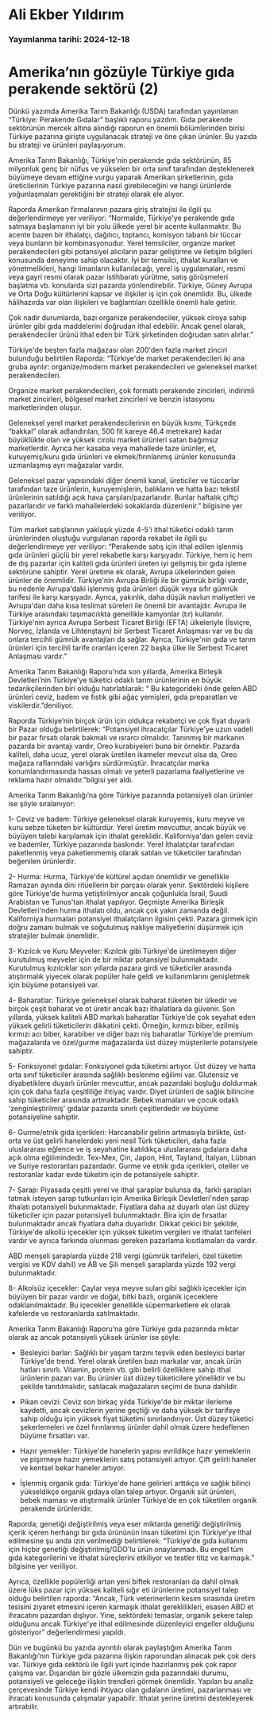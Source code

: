# Ali Ekber Yıldırım

### Yayımlanma tarihi: 2024-12-18

# Amerika’nın gözüyle Türkiye gıda perakende sektörü (2)

Dünkü yazımda Amerika Tarım Bakanlığı (USDA) tarafından yayınlanan “Türkiye: Perakende Gıdalar” başlıklı raporu yazdım. Gıda perakende sektörünün mercek altına alındığı raporun en önemli bölümlerinden birisi Türkiye pazarına girişte uygulanacak strateji ve öne çıkan ürünler. Bu yazıda bu strateji ve ürünleri paylaşıyorum.

Amerika Tarım Bakanlığı, Türkiye'nin perakende gıda sektörünün, 85 milyonluk genç bir nüfus ve yükselen bir orta sınıf tarafından desteklenerek büyümeye devam ettiğine vurgu yaparak Amerikan şirketlerinin, gıda üreticilerinin Türkiye pazarına nasıl girebileceğini ve hangi ürünlerde yoğunlaşmaları gerektiğini bir strateji olarak ele alıyor.

Raporda Amerikan firmalarının pazara giriş stratejisi ile ilgili şu değerlendirmeye yer veriliyor: “Normalde, Türkiye'ye perakende gıda satmaya başlamanın iyi bir yolu ülkede yerel bir acente kullanmaktır. Bu acente bazen bir ithalatçı, dağıtıcı, toptancı, komisyon tabanlı bir tüccar veya bunların bir kombinasyonudur. Yerel temsilciler, organize market perakendecileri gibi potansiyel alıcıların pazar geliştirme ve iletişim bilgileri konusunda deneyime sahip olacaktır. İyi bir temsilci, ithalat kuralları ve yönetmelikleri, hangi limanların kullanılacağı, yerel iş uygulamaları, resmi veya gayri resmi olarak pazar istihbaratı yürütme, satış görüşmeleri başlatma vb. konularda sizi pazarda yönlendirebilir. Türkiye, Güney Avrupa ve Orta Doğu kültürlerini kapsar ve ilişkiler iş için çok önemlidir. Bu, ülkede hâlihazırda var olan ilişkileri ve bağlantıları özellikle önemli hale getirir.

Çok nadir durumlarda, bazı organize perakendeciler, yüksek ciroya sahip ürünler gibi gıda maddelerini doğrudan ithal edebilir. Ancak genel olarak, perakendeciler ürünü ithal eden bir Türk şirketinden doğrudan satın alırlar.”

Türkiye'de beşten fazla mağazası olan 200'den fazla market zinciri bulunduğu belirtilen Raporda: “Türkiye'de market perakendecileri iki ana gruba ayrılır: organize/modern market perakendecileri ve geleneksel market perakendecileri.

Organize market perakendecileri, çok formatlı perakende zincirleri, indirimli market zincirleri, bölgesel market zincirleri ve benzin istasyonu marketlerinden oluşur.

Geleneksel yerel market perakendecilerinin en büyük kısmı, Türkçede “bakkal” olarak adlandırılan, 500 fit kareye 46.4 metrekare) kadar büyüklükte olan ve yüksek cirolu market ürünleri satan bağımsız marketlerdir. Ayrıca her kasaba veya mahallede taze ürünler, et, kuruyemiş/kuru gıda ürünleri ve ekmek/fırınlanmış ürünler konusunda uzmanlaşmış ayrı mağazalar vardır.

Geleneksel pazar yapısındaki diğer önemli kanal, üreticiler ve tüccarlar tarafından taze ürünlerin, kuruyemişlerin, balıkların ve hatta bazı tekstil ürünlerinin satıldığı açık hava çarşıları/pazarlarıdır. Bunlar haftalık çiftçi pazarlarıdır ve farklı mahallelerdeki sokaklarda düzenlenir.” bilgisine yer veriliyor.

Tüm market satışlarının yaklaşık yüzde 4-5'i ithal tüketici odaklı tarım ürünlerinden oluştuğu vurgulanan raporda rekabet ile ilgili şu değerlendirmeye yer veriliyor: “Perakende satış için ithal edilen işlenmiş gıda ürünleri güçlü bir yerel rekabetle karşı karşıyadır. Türkiye, hem iç hem de dış pazarlar için kaliteli gıda ürünleri üreten iyi gelişmiş bir gıda işleme sektörüne sahiptir. Yerel üretime ek olarak, Avrupa ülkelerinden gelen ürünler de önemlidir. Türkiye'nin Avrupa Birliği ile bir gümrük birliği vardır, bu nedenle Avrupa'daki işlenmiş gıda ürünleri düşük veya sıfır gümrük tarifesi ile karşı karşıyadır. Ayrıca, yakınlık, daha düşük navlun maliyetleri ve Avrupa'dan daha kısa teslimat süreleri ile önemli bir avantajdır. Avrupa ile Türkiye arasındaki taşımacılıkta genellikle kamyonlar (tır) kullanılır. Türkiye'nin ayrıca Avrupa Serbest Ticaret Birliği (EFTA) ülkeleriyle (İsviçre, Norveç, İzlanda ve Lihtenştayn) bir Serbest Ticaret Anlaşması var ve bu da onlara tercihli gümrük avantajları da sağlar. Ayrıca, Türkiye'nin gıda ve tarım ürünleri için tercihli tarife oranları içeren 22 başka ülke ile Serbest Ticaret Anlaşması vardır.”

Amerika Tarım Bakanlığı Raporu’nda son yıllarda, Amerika Birleşik Devletleri’nin Türkiye'ye tüketici odaklı tarım ürünlerinin en büyük tedarikçilerinden biri olduğu hatırlatılarak: “ Bu kategorideki önde gelen ABD ürünleri ceviz, badem ve fıstık gibi ağaç yemişleri, gıda preparatları ve viskilerdir.”deniliyor.

Raporda Türkiye’nin birçok ürün için oldukça rekabetçi ve çok fiyat duyarlı bir Pazar olduğu belirtilerek: “Potansiyel ihracatçılar Türkiye'ye uzun vadeli bir pazar fırsatı olarak bakmalı ve ısrarcı olmalıdır. Tanınmış bir markanın pazarda bir avantajı vardır, Oreo kurabiyeleri buna bir örnektir. Pazarda kaliteli, daha ucuz, yerel olarak üretilen ikameler mevcut olsa da, Oreo mağaza raflarındaki varlığını sürdürmüştür. İhracatçılar marka konumlandırmasında hassas olmalı ve yeterli pazarlama faaliyetlerine ve reklama hazır olmalıdır.”bilgisi yer aldı.

Amerika Tarım Bakanlığı’na göre Türkiye pazarında potansiyeli olan ürünler ise şöyle sıralanıyor:

1- Ceviz ve badem: Türkiye geleneksel olarak kuruyemiş, kuru meyve ve kuru sebze tüketen bir kültürdür. Yerel üretim mevcuttur, ancak büyük ve büyüyen talebi karşılamak için ithalat gereklidir. Kaliforniya'dan gelen ceviz ve bademler, Türkiye pazarında baskındır. Yerel ithalatçılar tarafından paketlenmiş veya paketlenmemiş olarak satılan ve tüketiciler tarafından beğenilen ürünlerdir.

2- Hurma: Hurma, Türkiye'de kültürel açıdan önemlidir ve genellikle Ramazan ayında dini ritüellerin bir parçası olarak yenir. Sektördeki kişilere göre Türkiye'de hurma yetiştirilmiyor ancak çoğunlukla İsrail, Suudi Arabistan ve Tunus'tan ithalat yapılıyor. Geçmişte Amerika Birleşik Devletleri'nden hurma ithalatı oldu, ancak çok yakın zamanda değil. Kaliforniya hurmaları potansiyel ithalatçıların ilgisini çekti. Pazara girmek için doğru zamanı bulmak ve soğutulmuş nakliye maliyetlerini düşürmek için stratejiler bulmak önemlidir.

3- Kızılcık ve Kuru Meyveler: Kızılcık gibi Türkiye'de üretilmeyen diğer kurutulmuş meyveler için de bir miktar potansiyel bulunmaktadır. Kurutulmuş kızılcıklar son yıllarda pazara girdi ve tüketiciler arasında atıştırmalık yiyecek olarak popüler hale geldi ve kullanımlarını genişletmek için büyüme potansiyeli var.

4- Baharatlar: Türkiye geleneksel olarak baharat tüketen bir ülkedir ve birçok çeşit baharat ve ot üretir ancak bazı ithalatlara da güvenir. Son yıllarda, yüksek kaliteli ABD markalı baharatlar Türkiye'de çok seyahat eden yüksek gelirli tüketicilerin dikkatini çekti. Örneğin, kırmızı biber, ezilmiş kırmızı acı biber, karabiber ve diğer bazı niş baharatlar Türkiye'de premium mağazalarda ve özel/gurme mağazalarda üst düzey müşterilerle potansiyele sahiptir.

5- Fonksiyonel gıdalar: Fonksiyonel gıda tüketimi artıyor. Üst düzey ve hatta orta sınıf tüketiciler arasında sağlıklı beslenme eğilimi var. Glutensiz ve diyabetiklere duyarlı ürünler mevcuttur, ancak pazardaki boşluğu doldurmak için çok daha fazla çeşitliliğe ihtiyaç vardır. Diyet ürünleri de sağlık bilincine sahip tüketiciler arasında artmaktadır. Bebek mamaları ve çocuk odaklı 'zenginleştirilmiş' gıdalar pazarda sınırlı çeşitlerdedir ve büyüme potansiyeline sahiptir.

6- Gurme/etnik gıda içerikleri: Harcanabilir gelirin artmasıyla birlikte, üst-orta ve üst gelirli hanelerdeki yeni nesil Türk tüketicileri, daha fazla uluslararası eğlence ve iş seyahatine katıldıkça uluslararası gıdalara daha açık olma eğilimindedir. Tex-Mex, Çin, Japon, Hint, Tayland, İtalyan, Lübnan ve Suriye restoranları pazardadır. Gurme ve etnik gıda içerikleri, oteller ve restoranlar kadar evde tüketim için de potansiyele sahiptir.

7- Şarap: Piyasada çeşitli yerel ve ithal şaraplar bulunsa da, farklı şarapları tatmak isteyen şarap tutkunları için Amerika Birleşik Devletleri'nden şarap ithalatı potansiyeli bulunmaktadır. Fiyatlara daha az duyarlı olan üst düzey tüketiciler için pazar potansiyeli bulunmaktadır. Bira için de fırsatlar bulunmaktadır ancak fiyatlara daha duyarlıdır. Dikkat çekici bir şekilde, Türkiye'de alkollü içecekler için yüksek tüketim vergileri ve ithalat tarifeleri vardır ve ayrıca farkında olunması gereken pazarlama kısıtlamaları da vardır.

ABD menşeli şaraplarda yüzde 218 vergi (gümrük tarifeleri, özel tüketim vergisi ve KDV dahil) ve AB ve Şili menşeli şaraplarda yüzde 192 vergi bulunmaktadır.

8- Alkolsüz içecekler: Çaylar veya meyve suları gibi sağlıklı içecekler için büyüyen bir pazar vardır ve doğal, bitki bazlı, organik içeceklere odaklanılmaktadır. Bu içecekler genellikle süpermarketlere ek olarak kafelerde ve restoranlarda satılmaktadır.

Amerika Tarım Bakanlığı Raporu’na göre Türkiye gıda pazarında miktar olarak az ancak potansiyeli yüksek ürünler ise şöyle:

- Besleyici barlar: Sağlıklı bir yaşam tarzını teşvik eden besleyici barlar Türkiye'de trend. Yerel olarak üretilen bazı markalar var, ancak ürün hatları sınırlı. Vitamin, protein vb. gibi belirli özelliklere sahip ithal ürünlerin pazarı var. Bu ürünler üst düzey tüketicilere yöneliktir ve bu şekilde tanıtılmalıdır, satılacak mağazaların seçimi de buna dahildir.

- Pikan cevizi: Ceviz son birkaç yılda Türkiye'de bir miktar ilerleme kaydetti, ancak cevizlerin yerine geçtiği ve daha yüksek bir tarifeye sahip olduğu için yüksek fiyat tüketimi sınırlandırıyor. Üst düzey tüketici şekerlemeleri ve özel fırınlanmış ürünler dahil olmak üzere hedeflenen büyüme fırsatları var.

- Hazır yemekler: Türkiye'de hanelerin yapısı evrildikçe hazır yemeklerin ve pişirmeye hazır yemeklerin satış potansiyeli artıyor. Çift gelirli haneler ve kentsel bekar haneler artıyor.

- İşlenmiş organik gıda: Türkiye'de hane gelirleri arttıkça ve sağlık bilinci yükseldikçe organik gıdaya olan talep artıyor. Organik süt ürünleri, bebek maması ve atıştırmalık ürünler Türkiye'de en çok tüketilen organik perakende ürünleridir.

Raporda; genetiği değiştirilmiş veya eser miktarda genetiği değiştirilmiş içerik içeren herhangi bir gıda ürününün insan tüketimi için Türkiye'ye ithal edilmesine şu anda izin verilmediği belirtilerek: “Türkiye'de gıda kullanımı için hiçbir genetiği değiştirilmiş/GDO'lu ürün onaylanmadı. Bu engel tüm gıda kategorilerini ve ithalat süreçlerini etkiliyor ve testler titiz ve karmaşık.” bilgisine yer veriliyor.

Ayrıca, özellikle popülerliği artan yeni biftek restoranları da dahil olmak üzere lüks pazar için yüksek kaliteli sığır eti ürünlerine potansiyel talep olduğu belirtilen raporda: “Ancak, Türk veterinerlerin kesim sırasında üretim tesisini ziyaret etmesini içeren karmaşık ithalat gereklilikleri, esasen ABD et ihracatını pazardan dışlıyor. Yine, sektördeki temaslar, organik şekere talep olduğunu ancak Türkiye'ye ithal edilmesinde düzenleyici engeller olduğunu gösteriyor” değerlendirmesi yapıldı.

Dün ve bugünkü bu yazıda ayrıntılı olarak paylaştığım Amerika Tarım Bakanlığı’nın Türkiye gıda pazarına ilişkin raporundan alınacak pek çok ders var. Türkiye gıda sektörü ile ilgili yurt içinde hazırlanmış pek çok rapor çalışma var. Dışarıdan bir gözle ülkemizin gıda pazarındaki durumu, potansiyeli ve geleceğe ilişkin trendleri görmek önemlidir. Yapılan bu analiz çerçevesinde Türkiye kendi ihtiyacı olan gıdaların üretimi, pazarlanması ve ihracatı konusunda çalışmalar yapabilir. İthalat yerine üretimi destekleyerek artırabilir.

